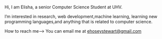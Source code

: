 Hi, I am Elisha, a senior Computer Science Student at UHV.

I’m interested in research, web development,machine learning, learning new programming languages,and anything that is related to computer science.

How to reach me--> You can email me at ehoseystewart@gmail.com

